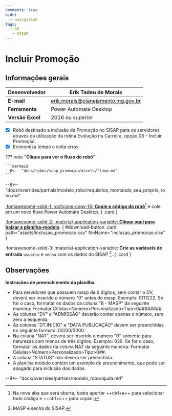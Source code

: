 ```yaml
---
comments: true
hide:
  - navigation
tags:
  - RH
   - SISAP
---
```


# Incluir Promoção


## Informações gerais

| **Desenvolvedor**| Erik Tadeu de Morais  |
| ----------- | ------------------------------------ |
| **E-mail**       | erik.morais@planejamento.mg.gov.br|
| **Ferramenta**    | Power Automate Desktop |
| **Versão Excel**    | 2016 ou superior |

- [x] Robô destinado a inclusão de Promoção no SISAP para os servidores através da utilização da rotina Evolução na Carreira, opção 06 - Incluir Promoção.
- [x] Economiza tempo e evita erros.

??? note "**Clique para ver o fluxo do robô**"

    ```mermaid
    --8<-- "docs/robos/scap_promocao/assets/fluxo.md"
    ```

--8<-- "docs/overrides/partials/modelo_robo/requisitos_montando_seu_proprio_robo.md"

<div class="grid" markdown>

[:fontawesome-solid-1: :octicons-copy-16: __Copie o código do robô__](https://raw.githubusercontent.com/automatiza-mg/biblioteca-de-robos/refs/heads/main/robos/site/scap/promocao/promocao_main.txt)[^1] e cole em um novo fluxo Power Automate Desktop.
{ .card }

[:fontawesome-solid-2: :material-application-variable: __Clique aqui para baixar a planilha-modelo__](javascript:void(0);).
{ #download-button .card path="assets/inclusao_promocao.csv" fileName="inclusao_promocao.xlsx" }

:fontawesome-solid-3: :material-application-variable: __Crie as variáveis de entrada__ `usuario` e `senha` com os dados do SISAP [^2].
{ .card }

</div>

## Observações 

__Instruções de preenchimento da planilha.__

- Para servidores que possuem masp de 6 dígitos, sem contar o DV, deverá ser inserido o número "0" antes do masp. Exemplo: 0111222. Se for o caso, formatar os dados da coluna "B - MASP" da seguinte maneira: Formatar Células>Número>Personalizado>Tipo>0######## 
- As colunas "DV" e "ADMISSÃO" deverão conter apenas o número, sem zero a esquerda.
- As colunas "DT.INICIO" e "DATA PUBLICAÇÃO" devem ser preenchidas no seguinte formato: 00/00/0000.
- Na coluna "NAT", deverá ser inserido o numero "0" somente para naturezas com menos de três digitos. Exemplo: 036. Se for o caso, formatar os dados da coluna NAT da seguinte maneira: Formatar Células>Número>Personalizado>Tipo>0##.
- A coluna "STATUS" não deverá ser preenchida.  
- A planilha modelo contém um exemplo de preenchimento, que pode ser apagado para inclusão dos dados.                                         

--8<-- "docs/overrides/partials/modelo_robo/ajuda.md"

[^1]: Na nova aba que será aberta, basta apertar ++ctrl+a++ para selecionar todo código e ++ctrl+c++ para copiar.
[^2]: MASP e senha do SISAP.
